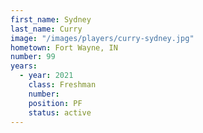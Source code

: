 ```yaml
---
first_name: Sydney
last_name: Curry
image: "/images/players/curry-sydney.jpg"
hometown: Fort Wayne, IN
number: 99
years:
  - year: 2021
    class: Freshman
    number: 
    position: PF
    status: active
---
```

